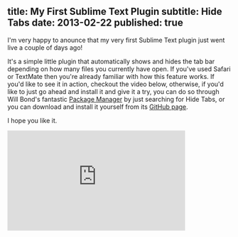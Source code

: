 title: My First Sublime Text Plugin
subtitle: Hide Tabs
date: 2013-02-22
published: true
---

I'm very happy to anounce that my very first Sublime Text plugin just went live a couple of days ago!

It's a simple little plugin that automatically shows and hides the tab bar depending on how many files you currently have open. If you've used Safari or TextMate then you're already familiar with how this feature works. If you'd like to see it in action, checkout the video below, otherwise, if you'd like to just go ahead and install it and give it a try, you can do so through Will Bond's fantastic [Package Manager][1] by just searching for Hide Tabs, or you can download and install it yourself from its [GitHub page][2].

I hope you like it.

<iframe src="http://player.vimeo.com/video/60277315?byline=0&amp;portrait=0" width="400" height="225" frameborder="0" webkitAllowFullScreen mozallowfullscreen allowFullScreen></iframe>


[1]: http://wbond.net/sublime_packages/community
[2]: https://github.com/croach/SublimeHideTabs
